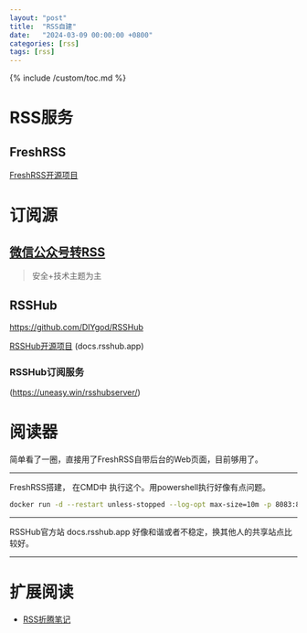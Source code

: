 ```yaml
---
layout: "post"
title:  "RSS自建"
date:   "2024-03-09 00:00:00 +0800"
categories: [rss]
tags: [rss]
---
```

{% include /custom/toc.md %}

# RSS服务
## FreshRSS
[FreshRSS开源项目](https://github.com/FreshRSS)

# 订阅源
## [微信公众号转RSS](https://wechat2rss.xlab.app/posts/list/)
> 安全+技术主题为主
 
## RSSHub
https://github.com/DIYgod/RSSHub

[RSSHub开源项目](https://github.com/DIYgod/RSSHub)
(docs.rsshub.app)
### RSSHub订阅服务
(https://uneasy.win/rsshubserver/)

# 阅读器
简单看了一圈，直接用了FreshRSS自带后台的Web页面，目前够用了。


---
FreshRSS搭建，
在CMD中 执行这个。用powershell执行好像有点问题。

```bash 
docker run -d --restart unless-stopped --log-opt max-size=10m -p 8083:80 -e TZ=Asia/Shanghai -e CRON_MIN="1,31" -v freshrss_data:/var/www/FreshRSS/data -v freshrss_extensions:/var/www/FreshRSS/extensions freshrss/freshrss
```
---

RSSHub官方站 docs.rsshub.app 好像和谐或者不稳定，换其他人的共享站点比较好。

---



# 扩展阅读

- [RSS折腾笔记](https://linux.do/t/topic/15122)
